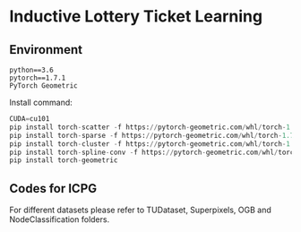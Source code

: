 # Inductive Lottery Ticket Learning
## Environment
```shell
python==3.6
pytorch==1.7.1
PyTorch Geometric
```
Install command:
```python
CUDA=cu101
pip install torch-scatter -f https://pytorch-geometric.com/whl/torch-1.7.1+${CUDA}.html
pip install torch-sparse -f https://pytorch-geometric.com/whl/torch-1.7.1+${CUDA}.html
pip install torch-cluster -f https://pytorch-geometric.com/whl/torch-1.7.1+${CUDA}.html
pip install torch-spline-conv -f https://pytorch-geometric.com/whl/torch-1.7.1+${CUDA}.html
pip install torch-geometric
```

 
## Codes for ICPG
 For different datasets please refer to TUDataset, Superpixels, OGB and NodeClassification folders.
